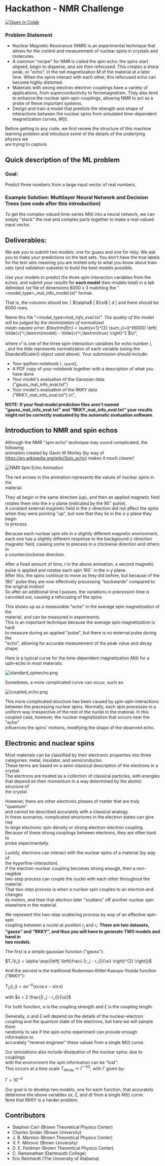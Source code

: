 
# Hackathon - NMR Challenge

[![Open In Colab](https://colab.research.google.com/assets/colab-badge.svg)](https://colab.research.google.com/github/ML4SCI/DeepLearnHackathon/blob/main/NMRSpinChallenge/Hackathon_NMR_Challenge_July2024.ipynb)


### Problem Statement

- Nuclear Magnetic Resonance (NMR) is an experimental technique that allows for the control and measurement of nuclear spins in crystals and molecules.
- A common "recipe" for NMR is called the spin echo: the spins start aligned, begin to disperse, and are then refocused. This creates a sharp peak, or "echo", in the net magnetization $M$ of the material at a later time. When the spins interact with each other, this refocused echo can become highly distorted.
- Materials with strong electron-electron couplings have a variety of applications, from superconductivity to ferromagnetism. They also tend to enhance the nuclear spin-spin couplings, allowing NMR to act as a probe of these important systems.
- Design and train a model that predicts the strength and shape of interactions between the nuclear spins from simulated time-dependent magnetization curves, $M(t)$.

Before getting to any code, we first review the structure of this machine<br> learning problem and introduce some of the details of the underlying physics we<br>
are trying to capture.

## Quick description of the ML problem

### Goal:
Predict three numbers from a large input vector of real numbers.

### Example Solution:  Multilayer Neural Network and Decision Trees (see code after this introduction)

To get the complex-valued time-series M(t) into a neural network, we can simply "stack" the real and complex parts together to make a real-valued input vector.

## Deliverables:

We ask you to submit two models: one for guass and one for rkky. We ask you to make your predictions on the test sets. You don't have the true labels for the test sets meaning you are limited only to what you know about train sets (and validation subsets) to build the best models possible. 

Use your models to predict the three spin-interaction variables from the  echos, and submit your results for **each model** (two models total) in a tab delimited .txt  file of dimensions 6000 x 3 matching the "<model_type>_mat_info_model.txt" format.

That is, the columns should be:
| $\\alpha$ | $\\xi$ | $d$ |
and there should be 6000 rows.

Name this file "<model_type>_mat_info_eval.txt". 
The quality of the model will be judged by the minimization of normalized <br> mean-square error: 
$\\textrm{Err} = \\sum_{v=1}^{3} \\sum_{i=i}^{6000} \\left( \\tilde{v}^i_\\textrm{model} - \\tilde{v}^i_\\textrm{true} \\right)^2 $\n",

where $v^i$ is one of the three spin-interaction variables for echo number $i$, <br>, and the tilde represents normalization of each variable (using the StandardScaler() object used above). Your submission should include: 
- Your ipython notebook (`.ipynb`),
- A PDF copy of your notebook together with a description of what you have done
- Your model's evaluation of the Gaussian data (\"gauss_mat_info_eval.txt\")
- Your model's evaluation of the RKKY data (\"RKKY_mat_info_eval.txt\").\n",

**NOTE: If your final model prediction files aren't named \"gauss_mat_info_eval.txt\" and \"RKKY_mat_info_eval.txt\" your results might not be correctly evaluated by the automatic evaluation software.**

## Introduction to NMR and spin echos

Although the NMR "spin echo" technique may sound complicated, the following <br> animation created by Gavin W Morley (by way of <br>
https://en.wikipedia.org/wiki/Spin_echo) makes it much clearer!


![NMR Spin Echo Animation](https://upload.wikimedia.org/wikipedia/commons/9/9b/HahnEcho_GWM.gif)


The red arrows in this animation represents the values of nuclear spins in the <br>
material.

They all begin in the same direction (up), and then an applied magnetic field<br>
rotates them into the x-y plane (indicated by the 90$^\circ$ pulse).<br>
A constant external magnetic field in the z-direction did not affect the spins <br>
when they were pointing "up", but now that they lie in the x-y plane they begin <br>
to precess.


Because each nuclear spin sits in a slightly different magnetic environment, <br>
each one has a slightly different response to the background z-direction <br> magnetic field, causing some to precess in a clockwise direction and others in <br>
a counterclockwise direction.


After a fixed amount of time, $t$ in the above animation, a second magnetic <br>
pulse is applied and rotates each spin 180$^\circ$ in the x-y plane. <br>
After this, the spins continue to move as they did before, but because of the <br>
180$^\circ$ pulse they are now effectively precessing  "backwards" compared to <br>
the original motion!<br>
So after an additional time $t$ passes, the variations in precession time is <br>
canceled out, causing a refocusing of the spins.

This shows up as a measurable "echo" in the average spin magnetization of the <br>
material, and can be measured in experiments. <br>
This is an important technique because the average spin magnetization is hard <br>
to measure during an applied "pulse", but there is no external pulse during the <br>
"echo", allowing for accurate measurement of the peak value and decay shape.

Here is a typical curve for the time-dependent magnetization $M(t)$ for a <br> spin-echo in most materials:

![standard_spinecho.png](https://raw.githubusercontent.com/ML4SCI/DeepLearnHackathon/main/NMRSpinChallenge/standard_spinecho.png)

Sometimes, a more complicated curve can occur, such as:

![coupled_echo.png](https://raw.githubusercontent.com/ML4SCI/DeepLearnHackathon/main/NMRSpinChallenge/coupled_echo.png)

This more complicated structure has been caused by spin-spin interactions <br>
between the precessing nuclear spins. Normally, each spin precesses in a<br> uniform way irrespective of the rest of the nuclei in the material. In this <br>
coupled case, however, the nuclear magnetization that occurs near the "echo" <br>
influences the spins' motions, modifying the shape of the observed echo.

## Electronic and nuclear spins

Most materials can be classified by their electronic properties into three <br> categories: metal, insulator, and semiconductor. <br>
These terms are based on a semi-classical description of the electrons in a <br>
crystal.<br>
The electrons are treated as a collection of classical particles, with energies <br>
that depend on their momentum in a way determined by the atomic structure of <br> the crystal.

However, there are other electronic phases of matter that are truly "quantum" <br>
and cannot be described accurately with a classical analogy. <Br>
In these scenarios, complicated structures in the electron states can give rise <br>
to large electronic spin density or strong electron-electron coupling. <br>
Because of these strong couplings between electrons, they are often hard to <br>
probe experimentally.

Luckily, electrons can interact with the nuclear spins of a material (by way of <br> the hyperfine-interaction).<br>
If the electron-nuclear coupling becomes strong enough, then a non-neglible <br>
two-step process can couple the nuclei with each other throughout the material. <br>
That two-step process is when a nuclear spin couples to an electron and changes <br>
its motion, and then that electron later "scatters" off another nuclear spin <br>
elsewhere in the material.

We represent this two-step scattering process by way of an effective spin-spin <br>
coupling between a nuclei at position $r_j$ and $r_i$. **There are two datasets,** <br>
**"gauss" and "RKKY", and thus you will have to generate TWO models and hand in** <br> **two models.**


The first is a simple gaussian function ("gauss"):

$T_1(i,j) = \alpha \exp{\left[ \left(\frac{-|r_j - r_i|}{\xi} \right)^{2} \right]}$

And the second is the traditional Ruderman–Kittel–Kasuya–Yosida function <br> ("RKKY"):

$T_2(i,j) = \alpha x^{-4} \left( x \cos{x} - \sin{x} \right)$

with $x = 2 \frac{|r_j - r_i|}{\xi}$


For both function, $\alpha$ is the coupling strength and $\xi$ is the coupling length.

Generally, $\alpha$ and $\xi$ will depend on the details of the nuclear-electron <br>
coupling and the quantum state of the electrons, but here we will sample them <br>
randomly to see if the spin-echo experiment can provide enough information to <br>
accurately "reverse engineer" these values from a single $M(t)$ curve.

Our simulations also include dissipation of the nuclear spins: due to couplings <br>
with the environment the spin information can be "lost". <Br>
This occurs at a time scale $T_\textrm{decay} \simeq \Gamma^{-1/2}$, with $\Gamma$ given by:

$\Gamma = 10^{-d}$

Our goal is to develop two models, one for each function, that accurately <br> determine the above variables ($\alpha$, $\xi$, and $d$) from a single $M(t)$ curve. <br>
Note that RKKY is a harder problem.

## Contributors

- Stephen Carr (Brown Theoretical Physics Center)
- Charles Snider (Brown University)
- J. B. Marston (Brown Theoretical Physics Center)
- V. F. Mitrović (Brown University)
- D. E. Feldman (Brown Theoretical Physics Center)
- C. Ramanathan (Dartmouth College)
- Eric Reinhardt (The University of Alabama)
